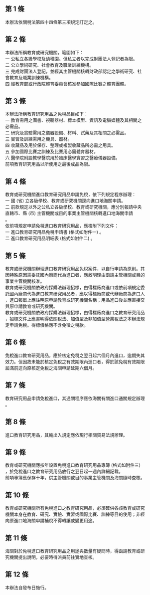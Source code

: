第 1 條
-------
本辦法依關稅法第四十四條第三項規定訂定之。

第 2 條
-------
本辦法所稱教育或研究機關，範圍如下：  
一  公私立各級學校及幼稚園。但私立者以完成財團法人登記者為限。  
二  公立學術研究、社會教育及職業訓練機構。  
三  完成財團法人登記，並經其主管機關核轉財政部認定之學術研究、社  
    會教育及職業訓練機構。  
四  經教育部或行政院體育委員會核准參加國際比賽之體育團體。

第 3 條
-------
本辦法所稱教育研究用品之免稅品目如下：  
一  教育需用之圖書、視聽器材、標本模型、資訊及電腦媒體及其相關之  
    必需品。  
二  研究及實驗需用之儀器設備、材料、試藥及其相關之必需品。  
三  實習及訓練需用之機具、器材。  
四  收藏品及用於保存、整理或複製收藏品所必需之用具。  
五  參加國際比賽之訓練及比賽用必需體育器材。  
六  醫學院附設教學醫院用於臨床醫學實習之醫療儀器設備。  
前項教育研究用品以所使用之最後成品為限。

第 4 條
-------
教育或研究機關進口教育研究用品申請免稅，依下列規定程序辦理：  
一  國 (省) 立各級學校、教育或研究機關逕向進口地海關申請。  
二  前款規定以外之公私立各級學校、教育或研究機關，應分別報請中央  
    直轄市、縣 (市) 主管機關或目的事業主管機關核轉進口地海關申請  
    。  
依前項規定申請免稅進口教育研究用品，應檢附下列文件：  
一  進口教育研究用品免稅申請書 (格式如附件一) 。  
二  進口教育研究用品明細表 (格式如附件二) 。

第 5 條
-------
教育或研究機關辦理進口教育研究用品免稅案件，以自行申請為原則。其  
因特殊原因需委託國內廠商代為進口者，應敘明理由函請主管機關或目的  
事業主管機關核准。  
教育或研究機關依政府採購法辦理招標，由得標廠商進口或依前項規定委  
託國內廠商代為進口教育研究用品者，應以得標廠商或代辦廠商為進口人  
，進口報單上應註明原申請教育或研究機關名稱；用品進口後並應直接交  
與原申請教育或研究機關。  
教育或研究機關依政府採購法辦理招標，由得標廠商進口之教育研究用品  
，招標文件上應書明得依關稅法、加值型及非加值型營業稅法之本辦法規  
定申請免稅。得標價格應不含免徵之稅款。

第 6 條
-------
免稅進口教育研究用品，應於核定免稅之翌日起六個月內進口，逾期失其  
效力。但因故未能於核定免稅之有效期限內進口者，得於該免稅有效期限  
屆滿前逕向原核定免稅之海關申請延期六個月。

第 7 條
-------
教育研究用品申請免稅進口，其通關程序應依海關有關進口通關規定辦理  
。

第 8 條
-------
進口教育研究用品，其輸出入規定應依現行相關貿易法規辦理。

第 9 條
-------
教育或研究機關應按年設置免稅進口教育研究用品專簿 (格式如附件三)  
，於免稅進口之教育研究用品放行之翌日起一週內詳細記載。  
前項專簿應保存十年，供主管機關或目的事業主管機關及海關隨時查核。

第 10 條
--------
教育或研究機關所有免稅進口之教育研究用品，必須確供各該教育或研究  
機關本身在教育、研究、實驗、實習或國際比賽、訓練等目的使用；非經  
向原進口地海關申請補稅不得轉讓或變更用途。

第 11 條
--------
海關對於免稅進口教育研究用品之用途與數量有疑問時，得函請教育或研  
究機關提出說明，必要時得派員前往實地查核。

第 12 條
--------
本辦法自發布日施行。

